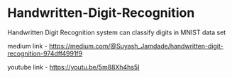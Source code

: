 # Handwritten-Digit-Recognition
Handwritten Digit Recognition system can classify digits in MNIST data set

medium link - https://medium.com/@Suyash_Jamdade/handwritten-digit-recognition-974dff4991f9

youtube link - https://youtu.be/5m88Xh4hs5I
